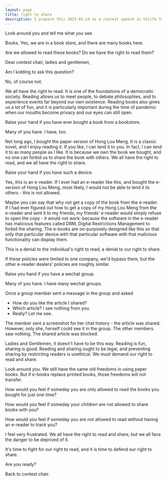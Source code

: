 ```yaml
---
layout: page
title: right to share
description: I prepare this 2023-01-14 as a contest speech in Yulife Toastmasters club.
---
```



Look around you and tell me what you see.

Books. Yes, we are in a book store, and there are many books here.

Are we allowed to read these books? Do we have the right to read them?

Dear contest chair, ladies and gentlemen,

Am I kidding to ask this question?

No, of course not.

We all have the right to read. It is one of the foundations of a democratic society.
Reading allows us to meet people, to debate philosophies, and to experience events
far beyond our own existence. Reading books also gives us a lot of fun, and it is
particularly important during the time of pandemic when our mouths become privacy
and our eyes can still open.

Raise your hand if you have ever bought a book from a bookstore.

Many of you have. I have, too.

Not long ago, I bought the paper version of Hong Lou Meng. It is a classic novel,
and I enjoy reading it. If you like, I can lend it to you. In fact, I can lend
it to as many people as I like. It is because we own the book we bought,
and no one can forbid us to share the book with others.  We all have the right
to read, and we all have the right to share.

Raise your hand if you have such a device.

Yes, this is an e-reader. If I ever had an e-reader like this, and bought the
e-version of Hong Lou Meng, most likely, I would not be able to lend it to
others - this is not allowed.

Maybe you can say that why not get a copy of the book from the e-reader. If I had ever
figured out how to get a copy of my Hong Lou Meng from the e-reader and sent it to my
friends, my friends' e-reader would simply refuse to open the copy - it would not work:
because the software in the e-reader has malicious features called DRM, Digital
Restrictions Management to forbid the sharing. The e-books are on-purposely designed
like this so that only that particular device with that particular software with that
malicious functionality can display them.

This is a denial to the individual's right to read, a denial to our right to share.

If these policies were limited to one company, we'd bypass them, but the other e-reader
dealers' policies are roughly similar.

Raise you hand if you have a wechat group.

Many of you have. I have many wechat groups.

Once a group member sent a message in the group and asked

- How do you like the article I shared?
- Which article? I see nothing from you.
- Really? Let me see.

The member sent a screenshot for her chat history - the article was shared.
However, only she, herself could see it in the group. The other members
saw nothing. The shared article was blocked.

Ladies and Gentlemen, it doesn't have to be this way. Reading is fun, sharing is
good. Reading and sharing ought to be legal, and preventing sharing
by restricting readers is unethical. We must demand our right to read and share.

Look around you. We still have the same old freedoms in using paper books.
But if e-books replace printed books, those freedoms will not transfer.

How would you feel if someday you are only allowed to read the books you bought
for just one time?

How would you feel if someday your children are not allowed to share books with you?

How would you feel if someday you are not allowed to read without having an e-reader
to track you?

I feel very frustrated. We all have the right to read and share, but we all face
the danger to be deprived of it.

It's time to fight for our right to read, and it is time to defend our right to share.

Are you ready?

Back to contest chair.